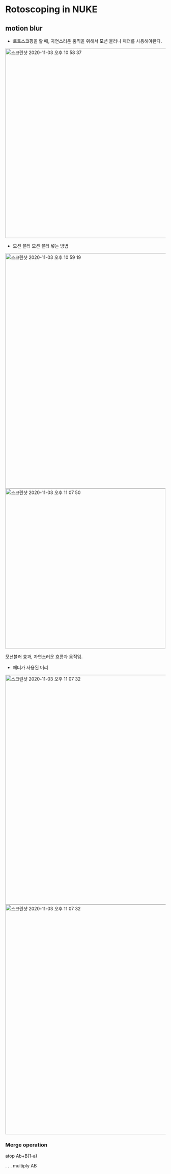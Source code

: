# Rotoscoping in NUKE
## motion blur

- 로토스코핑을 할 때, 자연스러운 움직을 위해서 모션 블러나 패더를 사용해야한다.

<img width="595" alt="스크린샷 2020-11-03 오후 10 58 37" src="https://user-images.githubusercontent.com/70870803/97994293-83946e00-1e28-11eb-93d0-f4a4d075f851.png">

- 모션 블러
모션 블러 넣는 방법

<img width="738" alt="스크린샷 2020-11-03 오후 10 59 19" src="https://user-images.githubusercontent.com/70870803/97994301-868f5e80-1e28-11eb-9748-d21892e68790.png">

<img width="503" alt="스크린샷 2020-11-03 오후 11 07 50" src="https://user-images.githubusercontent.com/70870803/97995190-8ba0dd80-1e29-11eb-9f98-5a0069b9b558.png">

모션블러 효과, 자연스러운 흐름과 움직임. 

- 패더가 사용된 머리 

<img width="721" alt="스크린샷 2020-11-03 오후 11 07 32" src="https://user-images.githubusercontent.com/70870803/97995204-9196be80-1e29-11eb-93b6-2117f5dbbf42.png">

<img width="721" alt="스크린샷 2020-11-03 오후 11 07 32" src="https://user-images.githubusercontent.com/70870803/97995204-9196be80-1e29-11eb-93b6-2117f5dbbf42.png">

### Merge operation
atop Ab+B(1-a)

.
.
.
multiply AB

